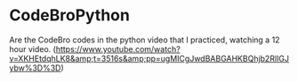 # CodeBroPython
Are the CodeBro codes in the python video that I practiced, watching a 12 hour video. (https://www.youtube.com/watch?v=XKHEtdqhLK8&amp;t=3516s&amp;pp=ugMICgJwdBABGAHKBQhjb2RlIGJybw%3D%3D)
